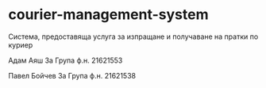 # courier-management-system
 Система, предоставяща услуга за изпращане и получаване на пратки по куриер

 Адам Аяш 3а Група ф.н. 21621553

 Павел Бойчев 3а Група ф.н. 21621538
